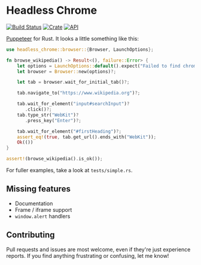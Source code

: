 # Headless Chrome
[![Build Status](https://travis-ci.com/atroche/rust-headless-chrome.svg?branch=master)](https://travis-ci.com/atroche/rust-headless-chrome)
[![Crate](https://img.shields.io/crates/v/headless_chrome.svg)](https://crates.io/crates/headless_chrome)
[![API](https://docs.rs/headless_chrome/badge.svg)](https://docs.rs/headless_chrome)

[Puppeteer](https://github.com/GoogleChrome/puppeteer) for Rust. It looks a little something like this:

```rust
use headless_chrome::browser::{Browser, LaunchOptions};

fn browse_wikipedia() -> Result<(), failure::Error> {
    let options = LaunchOptions::default().expect("Failed to find chrome");
    let browser = Browser::new(options)?;

    let tab = browser.wait_for_initial_tab()?;

    tab.navigate_to("https://www.wikipedia.org")?;

    tab.wait_for_element("input#searchInput")?
       .click()?;
    tab.type_str("WebKit")?
       .press_key("Enter")?;

    tab.wait_for_element("#firstHeading")?;
    assert_eq!(true, tab.get_url().ends_with("WebKit"));
    Ok(())
}

assert!(browse_wikipedia().is_ok());
```

For fuller examples, take a look at `tests/simple.rs`.

## Missing features
* Documentation
* Frame / iframe support
* `window.alert` handlers
## Contributing
Pull requests and issues are most welcome, even if they're just experience reports. If you find anything frustrating or confusing, let me know!

